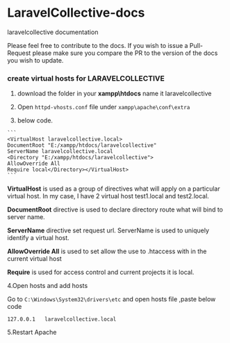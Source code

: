 # LaravelCollective-docs

laravelcollective documentation

Please feel free to contribute to the docs. If you wish to issue a Pull-Request please make sure you compare the PR to the version of the docs you wish to update.



### create virtual hosts for LARAVELCOLLECTIVE

1. download the folder  in your  **xampp\htdocs**  name it   laravelcollective

2. Open `httpd-vhosts.conf` file under `xampp\apache\conf\extra` 

3.  below code.

   ```
   ​``` 
   <VirtualHost laravelcollective.local>
   DocumentRoot "E:/xampp/htdocs/laravelcollective"
   ServerName laravelcollective.local
   <Directory "E:/xampp/htdocs/laravelcollective">
   AllowOverride All
   Require local</Directory></VirtualHost>
   ​```
   ```

   **VirtualHost**    is used as a group of directives what will apply on a particular virtual host. In my case, I have 2 virtual host test1.local and test2.local.

   **DocumentRoot** directive is used to declare directory route what will bind to server name.

**ServerName** directive set request url. ServerName is used to uniquely identify a virtual host.

 **AllowOverride All** is used to set allow the use to .htaccess with in the current virtual host

**Require** is used for access control and current projects it is local.

4.Open hosts and add hosts

Go to `C:\Windows\System32\drivers\etc` and open hosts file ,paste below code

```
127.0.0.1 	laravelcollective.local
```



5.Restart Apache